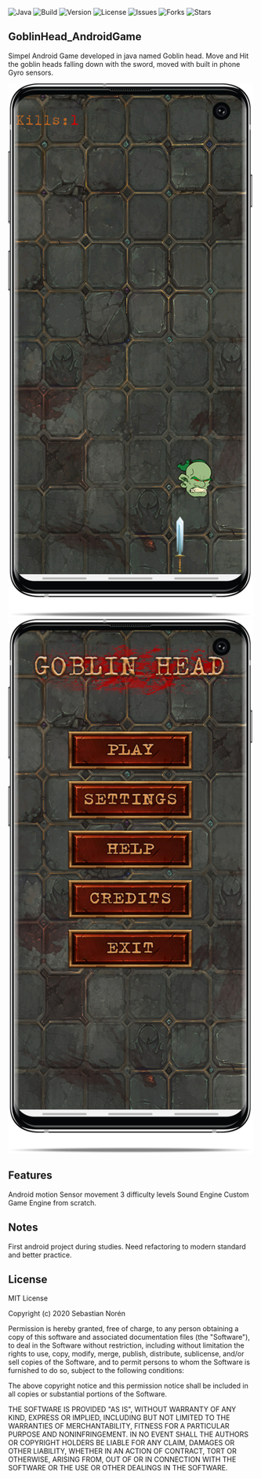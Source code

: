 ![Java](https://img.shields.io/badge/built%20with-Java-red)
![Build](https://img.shields.io/badge/build-passing-green)
![Version](https://img.shields.io/badge/version-1.0-lightgrey)
![License](https://img.shields.io/github/license/Sebastian-Noren/AESCrypto)
![Issues](https://img.shields.io/github/issues/Sebastian-Noren/AESCrypto)
![Forks](https://img.shields.io/github/forks/Sebastian-Noren/AESCrypto)
![Stars](https://img.shields.io/github/stars/Sebastian-Noren/AESCrypto)

## GoblinHead_AndroidGame
Simpel Android Game developed in java named Goblin head. Move and Hit the goblin heads falling down with the sword, moved with built in phone Gyro sensors.

<img src="readme_images/x.png" width="500" >
<img src="readme_images/y.png" width="500" >


## Features
Android motion Sensor movement
3 difficulty levels
Sound Engine
Custom Game Engine from scratch.

## Notes
First android project during studies. Need refactoring to modern standard and better practice.

## License

MIT License

Copyright (c) 2020 Sebastian Norén

Permission is hereby granted, free of charge, to any person obtaining a copy of this software and associated documentation files (the "Software"), to deal in the Software without restriction, including without limitation the rights to use, copy, modify, merge, publish, distribute, sublicense, and/or sell copies of the Software, and to permit persons to whom the Software is furnished to do so, subject to the following conditions:

The above copyright notice and this permission notice shall be included in all copies or substantial portions of the Software.

THE SOFTWARE IS PROVIDED "AS IS", WITHOUT WARRANTY OF ANY KIND, EXPRESS OR IMPLIED, INCLUDING BUT NOT LIMITED TO THE WARRANTIES OF MERCHANTABILITY, FITNESS FOR A PARTICULAR PURPOSE AND NONINFRINGEMENT. IN NO EVENT SHALL THE AUTHORS OR COPYRIGHT HOLDERS BE LIABLE FOR ANY CLAIM, DAMAGES OR OTHER LIABILITY, WHETHER IN AN ACTION OF CONTRACT, TORT OR OTHERWISE, ARISING FROM, OUT OF OR IN CONNECTION WITH THE SOFTWARE OR THE USE OR OTHER DEALINGS IN THE SOFTWARE.

